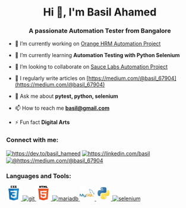 <h1 align="center">Hi 👋, I'm Basil Ahamed</h1>
<h3 align="center">A passionate Automation Tester from Bangalore</h3>

- 🔭 I’m currently working on [Orange HRM Automation Project](https://github.com/basil-hameed/SaucePOM.git)

- 🌱 I’m currently learning **Automation Testing with Python Selenium**

- 👯 I’m looking to collaborate on [Sauce Labs Automation Project](https://github.com/basil-hameed/KDTF-Saucelabs.git)

- 📝 I regularly write articles on [https://medium.com/@basil_67904](https://medium.com/@basil_67904)

- 💬 Ask me about **pytest, python, selenium**

- 📫 How to reach me **basil@gmail.com**

- ⚡ Fun fact **Digital Arts**

<h3 align="left">Connect with me:</h3>
<p align="left">
<a href="https://dev.to/https://dev.to/basil_hameed" target="blank"><img align="center" src="https://raw.githubusercontent.com/rahuldkjain/github-profile-readme-generator/master/src/images/icons/Social/devto.svg" alt="https://dev.to/basil_hameed" height="30" width="40" /></a>
<a href="https://linkedin.com/in/https://linkedin.com/basil" target="blank"><img align="center" src="https://raw.githubusercontent.com/rahuldkjain/github-profile-readme-generator/master/src/images/icons/Social/linked-in-alt.svg" alt="https://linkedin.com/basil" height="30" width="40" /></a>
<a href="https://medium.com/@https://medium.com/@basil_67904" target="blank"><img align="center" src="https://raw.githubusercontent.com/rahuldkjain/github-profile-readme-generator/master/src/images/icons/Social/medium.svg" alt="@https://medium.com/@basil_67904" height="30" width="40" /></a>
</p>

<h3 align="left">Languages and Tools:</h3>
<p align="left"> <a href="https://www.w3schools.com/css/" target="_blank" rel="noreferrer"> <img src="https://raw.githubusercontent.com/devicons/devicon/master/icons/css3/css3-original-wordmark.svg" alt="css3" width="40" height="40"/> </a> <a href="https://git-scm.com/" target="_blank" rel="noreferrer"> <img src="https://www.vectorlogo.zone/logos/git-scm/git-scm-icon.svg" alt="git" width="40" height="40"/> </a> <a href="https://www.w3.org/html/" target="_blank" rel="noreferrer"> <img src="https://raw.githubusercontent.com/devicons/devicon/master/icons/html5/html5-original-wordmark.svg" alt="html5" width="40" height="40"/> </a> <a href="https://mariadb.org/" target="_blank" rel="noreferrer"> <img src="https://www.vectorlogo.zone/logos/mariadb/mariadb-icon.svg" alt="mariadb" width="40" height="40"/> </a> <a href="https://www.mysql.com/" target="_blank" rel="noreferrer"> <img src="https://raw.githubusercontent.com/devicons/devicon/master/icons/mysql/mysql-original-wordmark.svg" alt="mysql" width="40" height="40"/> </a> <a href="https://www.python.org" target="_blank" rel="noreferrer"> <img src="https://raw.githubusercontent.com/devicons/devicon/master/icons/python/python-original.svg" alt="python" width="40" height="40"/> </a> <a href="https://www.selenium.dev" target="_blank" rel="noreferrer"> <img src="https://raw.githubusercontent.com/detain/svg-logos/780f25886640cef088af994181646db2f6b1a3f8/svg/selenium-logo.svg" alt="selenium" width="40" height="40"/> </a> </p>
